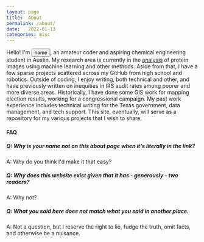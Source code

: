 ```yaml
---
layout: page
title:  About
permalink: /about/
date:   2022-01-13
categories: misc
---
```


Hello! I'm <button id="name" onclick="change()">name</button>, an amateur coder and aspiring chemical engineering student in Austin. My research area is currently in the [analysis](https://www.biorxiv.org/content/10.1101/2021.10.14.464427v1) of protein images using machine learning and other methods. Aside from that, I have a few sparse projects scattered across my GitHub from high school and robotics. Outside of coding, I enjoy writing, both technical and other, and have previously written on inequities in IRS audit rates among poorer and more diverse areas. Historically, I have done some GIS work for mapping election results, working for a congressional campaign. My past work experience includes technical writing for the Texas government, data management, and tech support. This site, eventually, will serve as a repository for my various projects that I wish to share.

#### FAQ

##### Q: Why is your name not on this about page when it's literally in the link?
A: Why do you think I'd make it that easy?

##### Q: Why does this website exist given that it has - generously - two readers?
A: Why not?

##### Q: What you said here does not match what you said in another place.
A: Not a question, but I reserve the right to lie, fudge the truth, omit facts, and otherwise be a nuisance. 

<script>
  function change() {
    var b = document.getElementById("name");
    var names = ["ethan", "hazel", "hazelwood", "hjelfman", "wouldn't you like to know?"];
    const newname = names[Math.floor(Math.random() * names.length)];
    b.innerHTML = newname;
  }
</script>
